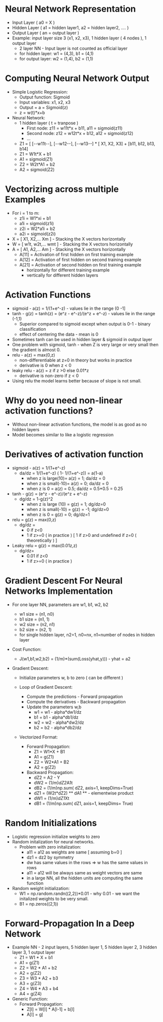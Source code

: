 # Neural Network Representation

  - Input Layer ( a0 = X )
  - Hidden Layer ( a1 = hidden layer1, a2 = hidden layer2, .... )  
  - Output Layer ( an = output layer )
  - Example: input layer size 3 (x1, x2, x3), 1 hidden layer ( 4 nodes ), 1 output layer
    - 2 layer NN - Input layer is not counted as official layer
    - for hidden layer: w1 = (4,3), b1 = (4,1)
    - for output layer: w2 = (1,4), b2 = (1,1)
  
# Computing Neural Network Output

  - Simple Logistic Regression:
    - Output function: Sigmoid
    - Input variables: x1, x2, x3
    - Output = a = Sigmoid(z)
    - z = w(t)*x+b
  - Neural Network:
    - 1 hidden layer ( t = tranpose )
      - First node: z11 = w11t*x + b11, a11 = sigmoid(z11)
      - Second node: z12 = w12t*x + b12, a12 = sigmoid(z12)
      - ...
    - Z1 = [ [--w11t--], [--w12--], [--w13--] * [ X1, X2, X3] + [b11, b12, b13, b14]
    - Z1 = W1t*X + b1
    - A1 = sigmoid(Z1)
    - Z2 = W2t*A1 + b2
    - A2 = sigmoid(Z2)
    
# Vectorizing across multiple Examples

  - For i = 1 to m:
    - z1i = W1*xi + b1
    - a1i = sigmoid(z1i)
    - z2i = W2*a1i + b2
    - a2i = sigmoid(z2i)
  - X = [ X1, X2,... Xm ] - Stacking the X vectors horizontally
  - W = [ w1t, w2t,... wmt ] - Stacking the X vectors horizontally
  - A = [ A1, A2,... Am ] - Stacking the X vectors horizontally
    - A[11] = Activation of first hidden on first training example
    - A[12] = Activation of first hidden on second training example
    - A[21] = Activation of second hidden on first training example
      - horizontally for different training example
      - vertically for different hidden layers
 
 # Activation Functions
 
  - sigmoid - a(z) = 1/(1+e^-z) - values lie in the range (0 -1]
  - tanh - g(z) = tanh(z) = (e^z - e^-z)/(e^z + e^-z) - values lie in the range (-1,1) 
    - Superior compared to sigmoid except when output is 0-1 - binary classification
    - effect of centering the data - mean is 0
  - Sometimes tanh can be used in hidden layer & sigmoid in output layer
  - One problem with sigmoid, tanh -  when Z is very large or very small then the gradient is almost 0.
  - relu - a(z) = max(0,z)
    - non-differentiable at z=0 in theory but works in practice
    - derivative is 0 when z < 0
  - leaky relu - a(z) = z if z >0 else 0.01*z
    - derivative is non-zero if z < 0
  - Using relu the model learns better because of slope is not small.

# Why do you need non-linear activation functions?

  - Without non-linear activation functions, the model is as good as no hidden layers
  - Model becomes similar to like a logistic regression

# Derivatives of activation function

  - sigmoid - a(z) = 1/(1+e^-z)
    - da/dz = 1/(1+e^-z) ( 1- 1/(1+e^-z)) = a(1-a)
      - when z is large(10)= a(z) = 1; da/dz = 0
      - when z is small(-10)= a(z) = 0; da/dz = 0
      - when z is 0 = a(z) = 0.5; da/dz = 0.5*0.5 = 0.25
  - tanh - g(z) = (e^z - e^-z)/(e^z + e^-z)
    - dg/dz = 1-g(z)^2
      - when z is large (10) = g(z) = 1; dg/dz=0
      - when z is small(-10) = g(z) = -1; dg/dz=0
      - when z is 0 = g(z) = 0; dg/dz=1
  - relu = g(z) = max(0,z)
    - dg/dz =
      - 0 if z<0
      - 1 if z>=0 ( in practice ) [ 1 if z>0 and undefined if z=0 ( theoretically ) ]
  - Leaky relu = g(z) = max(0.01z,z)
    - dg/dz=
      - 0.01 if z<0
      - 1 if z>=0 ( in practice )      

# Gradient Descent For Neural Networks Implementation

  - For one layer NN, parameters are w1, b1, w2, b2
    - w1 size = (n1, n0)
    - b1 size = (n1, 1)
    - w2 size = (n2, n1)
    - b2 size = (n2, 1)
    - for single hidden layer, n2=1, n0=nx, n1=number of nodes in hidden layer
    
  - Cost Function:
    - J(w1,b1,w2,b2) = (1/m)*(sum(Loss(yhat,y))) - yhat = a2
    
  - Gradient Descent:
    - Initialize parameters w, b to zero ( can be different )
    - Loop of Gradient Descent:
      - Compute the predictions - Forward propagation
      - Compute the derivatives - Backward propagation
      - Update the parameters w,b
        - w1 = w1 - alpha*dw1/dz
        - b1 = b1 - alpha*db1/dz
        - w2 = w2 - alpha*dw2/dz
        - b2 = b2 - alpha*db2/dz  
        
    - Vectorized Format:
      - Forward Propagation:
        - Z1 = W1*X + B1
        - A1 = g(Z1)
        - Z2 = W2*A1 + B2
        - A2 = g(Z2)
      - Backward Propagation:
        - dZ2 = A2 - Y
        - dW2 = (1/m)*dZ2*A1t
        - dB2 = (1/m)np.sum( dZ2, axis=1, keepDims=True)
        - dZ1 = (W2t*dZ2) ** dA1   ** - elementwise product
        - dW1 = (1/m)*dZ1*Xt
        - dB1 = (1/m)np.sum( dZ1, axis=1, keepDims= True)
        
# Random Initializations

  - Logistic regression initialize weights to zero
  - Random initalization for neural networks.
    - Problem with zero initalization:
      - a11 = a12 as weights are same [ assuming b=0 ]
      - dz1 = dz2 by symmetry
      - dw has same values in the rows => w has the same values in rows
      - a11 = a12 will be always same as weight vectors are same
      - in a large NN, all the hidden units are computing the same function
  - Random weight initialization: 
    - W1 = np.random.randn((2,2))*0.01 - why 0.01 - we want the initalized weights to be very small.
    - B1 = np.zeros((2,1))
      
      
# Forward-Propagation In a Deep Network

  - Example NN - 2 input layers, 5 hidden layer 1, 5 hidden layer 2, 3 hidden layer 3, 1 output layer
    - Z1 = W1 * X + b1
    - A1 = g(Z1)
    - Z2 = W2 * A1 + b2
    - A2 = g(Z2)
    - Z3 = W3 * A2 + b3
    - A3 = g(Z3)
    - Z4 = W4 * A3 + b4
    - A4 = g(Z4)
  - Generic Function:
    - Forward Propagation: 
      - Z[l] = W[l] * A[l-1] + b[l]
      - A[l] = g[l](Z[l])
      
